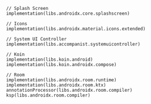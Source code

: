     // Splash Screen
    implementation(libs.androidx.core.splashscreen)

    // Icons
    implementation(libs.androidx.material.icons.extended)

    // System UI Controller
    implementation(libs.accompanist.systemuicontroller)

    // Koin
    implementation(libs.koin.android)
    implementation(libs.koin.androidx.compose)

    // Room
    implementation(libs.androidx.room.runtime)
    implementation(libs.androidx.room.ktx)
    annotationProcessor(libs.androidx.room.compiler)
    ksp(libs.androidx.room.compiler)
